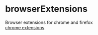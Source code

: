 # browserExtensions
Browser extensions for chrome and firefox  
[chrome extensions](https://github.com/DeveshChau/browserExtensions/tree/chrome-extensions)  
